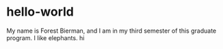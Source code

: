 # hello-world

My name is Forest Bierman, and I am in my third semester of this graduate program. I like elephants.
hi